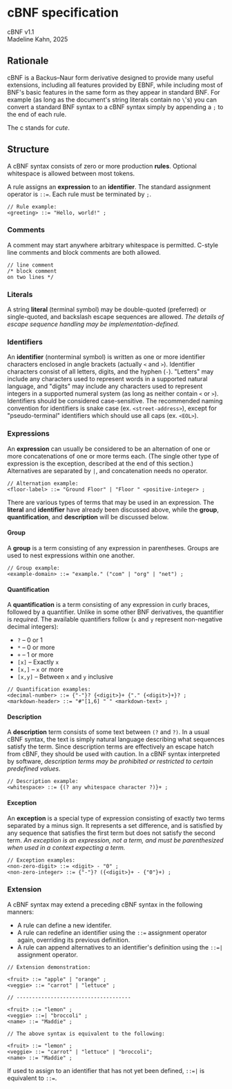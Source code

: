 # cBNF specification

cBNF v1.1  
Madeline Kahn, 2025

## Rationale

cBNF is a Backus–Naur form derivative designed to provide many useful extensions, including all features provided by EBNF, while including most of BNF's basic features in the same form as they appear in standard BNF. For example (as long as the document's string literals contain no `\`'s) you can convert a standard BNF syntax to a cBNF syntax simply by appending a `;` to the end of each rule.

The c stands for _cute_.

## Structure

A cBNF syntax consists of zero or more production **rules**. Optional whitespace is allowed between most tokens.

A rule assigns an **expression** to an **identifier**. The standard assignment operator is `::=`. Each rule must be terminated by `;`.

```
// Rule example:
<greeting> ::= "Hello, world!" ;
```

### Comments

A comment may start anywhere arbitrary whitespace is permitted. C-style line comments and block comments are both allowed.

```
// line comment
/* block comment
on two lines */
```

### Literals

A string **literal** (terminal symbol) may be double-quoted (preferred) or single-quoted, and backslash escape sequences are allowed. _The details of escape sequence handling may be implementation-defined._

### Identifiers

An **identifier** (nonterminal symbol) is written as one or more identifier characters enclosed in angle brackets (actually `<` and `>`). Identifier characters consist of all letters, digits, and the hyphen (`-`). "Letters" may include any characters used to represent words in a supported natural language, and "digits" may include any characters used to represent integers in a supported numeral system (as long as neither contain `<` or `>`). Identifiers should be considered case-sensitive. The recommended naming convention for identifiers is snake case (ex. `<street-address>`), except for "pseudo-terminal" identifiers which should use all caps (ex. `<EOL>`).

### Expressions

An **expression** can usually be considered to be an alternation of one or more concatenations of one or more terms each. (The single other type of expression is the exception, described at the end of this section.) Alternatives are separated by `|`, and concatenation needs no operator.

```
// Alternation example:
<floor-label> ::= "Ground Floor" | "Floor " <positive-integer> ;
```

There are various types of terms that may be used in an expression. The **literal** and **identifier** have already been discussed above, while the **group**, **quantification**, and **description** will be discussed below.

#### Group

A **group** is a term consisting of any expression in parentheses. Groups are used to nest expressions within one another.

```
// Group example:
<example-domain> ::= "example." ("com" | "org" | "net") ;
```

#### Quantification

A **quantification** is a term consisting of any expression in curly braces, followed by a quantifier. Unlike in some other BNF derivatives, the quantifier is _required_. The available quantifiers follow (`x` and `y` represent non-negative decimal integers):

* `?` – 0 or 1
* `*` – 0 or more
* `+` – 1 or more
* `[x]` – Exactly `x`
* `[x,]` – `x` or more
* `[x,y]` – Between `x` and `y` inclusive

```
// Quantification examples:
<decimal-number> ::= {"-"}? {<digit>}+ {"." {<digit>}+}? ;
<markdown-header> ::= "#"[1,6] " " <markdown-text> ;
```

#### Description

A **description** term consists of some text between `(?` and `?)`. In a usual cBNF syntax, the text is simply natural language describing what sequences satisfy the term. Since description terms are effectively an escape hatch from cBNF, they should be used with caution. In a cBNF syntax interpreted by software, _description terms may be prohibited or restricted to certain predefined values_.

```
// Description example:
<whitespace> ::= {(? any whitespace character ?)}+ ;
```

#### Exception

An **exception** is a special type of expression consisting of exactly two terms separated by a minus sign. It represents a set difference, and is satisfied by any sequence that satisfies the first term but does not satisfy the second term. _An exception is an expression, not a term, and must be parenthesized when used in a context expecting a term._

```
// Exception examples:
<non-zero-digit> ::= <digit> - "0" ;
<non-zero-integer> ::= {"-"}? ({<digit>}+ - {"0"}+) ;
```

### Extension

A cBNF syntax may extend a preceding cBNF syntax in the following manners:

* A rule can define a new identifer.
* A rule can redefine an identifier using the `::=` assignment operator again, overriding its previous definition.
* A rule can append alternatives to an identifier's definition using the `::=|` assignment operator.

```
// Extension demonstration:

<fruit> ::= "apple" | "orange" ;
<veggie> ::= "carrot" | "lettuce" ;

// -------------------------------------

<fruit> ::= "lemon" ;
<veggie> ::=| "broccoli" ;
<name> ::= "Maddie" ;
```

```
// The above syntax is equivalent to the following:

<fruit> ::= "lemon" ;
<veggie> ::= "carrot" | "lettuce" | "broccoli";
<name> ::= "Maddie" ;
```

If used to assign to an identifier that has not yet been defined, `::=|` is equivalent to `::=`.
